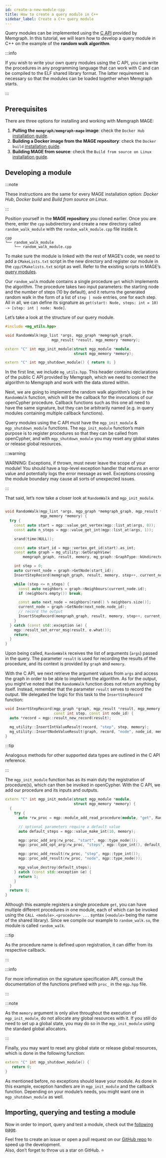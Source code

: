 ```yaml
---
id: create-a-new-module-cpp
title: How to create a query module in C++
sidebar_label: Create a C++ query module
---
```


Query modules can be implemented using the [C
API](/memgraph/reference-guide/query-modules/api/c-api)
provided by Memgraph. In this tutorial, we will learn how to develop a query
module in C++ on the example of the **random walk algorithm**.

:::info

If you wish to write your own query modules using the C API, you can write the
procedures in any programming language that can work with C and can be compiled
to the ELF shared library format. The latter requirement is necessary so that
the modules can be loaded together when Memgraph starts.

:::

## Prerequisites

There are three options for installing and working with Memgraph MAGE:

1.  **Pulling the `memgraph/memgraph-mage` image**: check the `Docker Hub` 
    [installation guide](/installation/docker-hub.md).
2.  **Building a Docker image from the MAGE repository**: check the `Docker
    build` [installation guide](/installation/docker-build.md).
3.  **Building MAGE from source**: check the `Build from source on Linux` 
    [installation guide](/installation/source.md).

## Developing a module

:::note

These instructions are the same for every MAGE installation option: _Docker
Hub_, _Docker build_ and _Build from source on Linux_.

:::

Position yourself in the **MAGE repository** you cloned earlier. Once you are
there, enter the `cpp` subdirectory and create a new directory called
`random_walk_module` with the `random_walk_module.cpp` file inside it.

```plaintext
cpp
└── random_walk_module
    └── random_walk_module.cpp
```

To make sure the module is linked with the rest of MAGE’s code, we need to add a 
`CMakeLists.txt` script in the new directory and register our module in the 
`cpp/CMakelists.txt` script as well. Refer to the existing scripts in MAGE’s 
[query modules](https://github.com/memgraph/mage/tree/main/cpp).

Our `random_walk` module contains a single procedure `get` which implements the
algorithm. The procedure takes two input parameters: the starting node and the
number of steps (10 by default), and it returns the generated random walk in the
form of a list of `step | node` entries, one for each step.
All in all, we can define its signature as `get(start: Node, steps: int = 10)
-> [step: int | node: Node]`.

Let’s take a look at the structure of our query module.

```cpp
#include <mg_utils.hpp>

void RandomWalk(mgp_list *args, mgp_graph *memgraph_graph,
                     mgp_result *result, mgp_memory *memory);

extern "C" int mgp_init_module(struct mgp_module *module,
                               struct mgp_memory *memory);

extern "C" int mgp_shutdown_module() { return 0; }

```

In the first line, we include `mg_utils.hpp`. This header contains declarations
of the public C API provided by Memgraph, which we need to connect the algorithm
to Memgraph and work with the data stored within.

Next, we are going to implement the random walk algorithm’s logic in the
`RandomWalk` function, which will be the callback for the invocations of our
openCypher procedure. Callback functions such as this one all need to have the
same signature, but they can be arbitrarily named (e.g. in query modules
containing multiple callback functions).

Query modules using the C API must have the `mgp_init_module` &
`mgp_shutdown_module` functions. The `mgp_init_module` function’s main purpose
is to register procedures so that they can be called from openCypher, and with
`mgp_shutdown_module` you may reset any global states or release global
resources.

:::warning

WARNING: Exceptions, if thrown, must never leave the scope of your module! You
should have a top-level exception handler that returns an error value and
potentially logs the error message as well. Exceptions crossing the module
boundary may cause all sorts of unexpected issues.

:::

That said, let’s now take a closer look at `RandomWalk` and `mgp_init_module`.

```cpp

void RandomWalk(mgp_list *args, mgp_graph *memgraph_graph, mgp_result *result,
                mgp_memory *memory) {
  try {
    const auto start = mgp::value_get_vertex(mgp::list_at(args, 0));
    const auto n_steps = mgp::value_get_int(mgp::list_at(args, 1));

    srand(time(NULL));

    const auto start_id = mgp::vertex_get_id(start).as_int;
    const auto graph = mg_utility::GetGraphView(
        memgraph_graph, result, memory, mg_graph::GraphType::kUndirectedGraph);

    int step = 0;
    auto current_node = graph->GetNode(start_id);
    InsertStepRecord(memgraph_graph, result, memory, step++, current_node.id);

    while (step <= n_steps) {
      const auto neighbors = graph->Neighbours(current_node.id);
      if (neighbors.empty()) break;

      const auto next_node = neighbors[rand() % neighbors.size()];
      current_node = graph->GetNode(next_node.node_id);
      // record the output
      InsertStepRecord(memgraph_graph, result, memory, step++, current_node.id);
    }
  } catch (const std::exception &e) {
    mgp::result_set_error_msg(result, e.what());
    return;
  }
}
```

Upon being called, `RandomWalk` receives the list of arguments (`args`) passed
in the query. The parameter `result` is used for recording the results of the
procedure, and its context is provided by `graph` and `memory`.

With the C API, we next retrieve the argument values from `args` and access the
graph in order to be able to implement the algorithm. As for the output, you
might’ve noted that the `RandomWalk` function does not return anything by itself.
Instead, remember that the parameter `result` serves to record the output. We
delegated the logic for this task to the `InsertStepRecord` function:

```cpp
void InsertStepRecord(mgp_graph *graph, mgp_result *result, mgp_memory *memory,
                      const int step, const int node_id) {
  auto *record = mgp::result_new_record(result);

  mg_utility::InsertIntValueResult(record, "step", step, memory);
  mg_utility::InsertNodeValueResult(graph, record, "node", node_id, memory);
}
```

:::tip

Analogous methods for other supported data types are outlined in the C API
reference.

:::

The `mgp_init_module` function has as its main duty the registration of
procedure(s), which can then be invoked in openCypher. With the C API, we add our
procedure and its inputs and outputs.

```cpp
extern "C" int mgp_init_module(struct mgp_module *module,
                               struct mgp_memory *memory) {
  {
    try {
      auto *rw_proc = mgp::module_add_read_procedure(module, "get", RandomWalk);

      // optional parameters require a default value
      auto default_steps = mgp::value_make_int(10, memory);

      mgp::proc_add_arg(rw_proc, "start", mgp::type_node());
      mgp::proc_add_opt_arg(rw_proc, "steps", mgp::type_int(), default_steps);

      mgp::proc_add_result(rw_proc, "step", mgp::type_int());
      mgp::proc_add_result(rw_proc, "node", mgp::type_node());

      mgp_value_destroy(default_steps);
    } catch (const std::exception &e) {
      return 1;
    }
  }
  return 0;
}
```

Although this example registers a single procedure `get`, you can have multiple
different procedures in one module, each of which can be invoked using the
`CALL <module>.<procedure> ...` syntax (`<module>` being the name of the shared
library). Since we compile our example to `random_walk.so`, the module is called
`random_walk`.

:::tip

As the procedure name is defined upon registration, it can differ from its 
respective callback.

:::

:::info

For more information on the signature specification API, consult the
documentation of the functions prefixed with `proc_` in the `mgp.hpp` file.

:::

:::note

As the `memory` argument is only alive throughout the execution of
`mgp_init_module`, do not allocate any global resources with it. If you still do
need to set up a global state, you may do so in the `mgp_init_module` using the
standard global allocators.

:::

Finally, you may want to reset any global state or release global resources,
which is done in the following function:

```cpp
extern "C" int mgp_shutdown_module() {
   return 0;
}
```

As mentioned before, no exceptions should leave your module. As done in this
example, exception handlers are in `mgp_init_module` and the callback function.
Depending on your module’s needs, you might want one in `mgp_shutdown_module` as
well.

## Importing, querying and testing a module

Now in order to import, query and test a module, check out the [following
page](/mage/how-to-guides/run-a-query-module).

Feel free to create an issue or open a pull request on our [GitHub
repo](https://github.com/memgraph/mage) to speed up the development.<br/>
Also, don’t forget to throw us a star on GitHub. :star:
